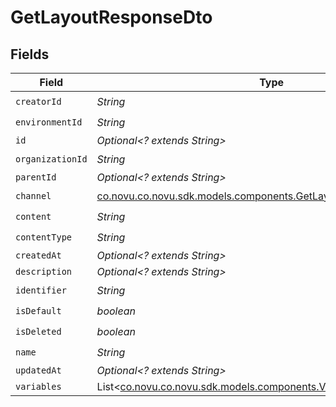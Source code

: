 # GetLayoutResponseDto


## Fields

| Field                                                                                                                       | Type                                                                                                                        | Required                                                                                                                    | Description                                                                                                                 |
| --------------------------------------------------------------------------------------------------------------------------- | --------------------------------------------------------------------------------------------------------------------------- | --------------------------------------------------------------------------------------------------------------------------- | --------------------------------------------------------------------------------------------------------------------------- |
| `creatorId`                                                                                                                 | *String*                                                                                                                    | :heavy_check_mark:                                                                                                          | N/A                                                                                                                         |
| `environmentId`                                                                                                             | *String*                                                                                                                    | :heavy_check_mark:                                                                                                          | N/A                                                                                                                         |
| `id`                                                                                                                        | *Optional<? extends String>*                                                                                                | :heavy_minus_sign:                                                                                                          | N/A                                                                                                                         |
| `organizationId`                                                                                                            | *String*                                                                                                                    | :heavy_check_mark:                                                                                                          | N/A                                                                                                                         |
| `parentId`                                                                                                                  | *Optional<? extends String>*                                                                                                | :heavy_minus_sign:                                                                                                          | N/A                                                                                                                         |
| `channel`                                                                                                                   | [co.novu.co.novu.sdk.models.components.GetLayoutResponseDtoChannel](../../models/components/GetLayoutResponseDtoChannel.md) | :heavy_check_mark:                                                                                                          | N/A                                                                                                                         |
| `content`                                                                                                                   | *String*                                                                                                                    | :heavy_check_mark:                                                                                                          | N/A                                                                                                                         |
| `contentType`                                                                                                               | *String*                                                                                                                    | :heavy_check_mark:                                                                                                          | N/A                                                                                                                         |
| `createdAt`                                                                                                                 | *Optional<? extends String>*                                                                                                | :heavy_minus_sign:                                                                                                          | N/A                                                                                                                         |
| `description`                                                                                                               | *Optional<? extends String>*                                                                                                | :heavy_minus_sign:                                                                                                          | N/A                                                                                                                         |
| `identifier`                                                                                                                | *String*                                                                                                                    | :heavy_check_mark:                                                                                                          | N/A                                                                                                                         |
| `isDefault`                                                                                                                 | *boolean*                                                                                                                   | :heavy_check_mark:                                                                                                          | N/A                                                                                                                         |
| `isDeleted`                                                                                                                 | *boolean*                                                                                                                   | :heavy_check_mark:                                                                                                          | N/A                                                                                                                         |
| `name`                                                                                                                      | *String*                                                                                                                    | :heavy_check_mark:                                                                                                          | N/A                                                                                                                         |
| `updatedAt`                                                                                                                 | *Optional<? extends String>*                                                                                                | :heavy_minus_sign:                                                                                                          | N/A                                                                                                                         |
| `variables`                                                                                                                 | List<[co.novu.co.novu.sdk.models.components.Variables](../../models/components/Variables.md)>                               | :heavy_minus_sign:                                                                                                          | N/A                                                                                                                         |